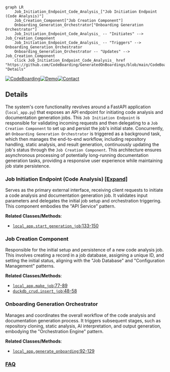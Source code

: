 ```mermaid
graph LR
    Job_Initiation_Endpoint_Code_Analysis_["Job Initiation Endpoint (Code Analysis)"]
    Job_Creation_Component["Job Creation Component"]
    Onboarding_Generation_Orchestrator["Onboarding Generation Orchestrator"]
    Job_Initiation_Endpoint_Code_Analysis_ -- "Initiates" --> Job_Creation_Component
    Job_Initiation_Endpoint_Code_Analysis_ -- "Triggers" --> Onboarding_Generation_Orchestrator
    Onboarding_Generation_Orchestrator -- "Updates" --> Job_Creation_Component
    click Job_Initiation_Endpoint_Code_Analysis_ href "https://github.com/CodeBoarding/GeneratedOnBoardings/blob/main/CodeBoarding/Job_Initiation_Endpoint_Code_Analysis_.md" "Details"
```

[![CodeBoarding](https://img.shields.io/badge/Generated%20by-CodeBoarding-9cf?style=flat-square)](https://github.com/CodeBoarding/GeneratedOnBoardings)[![Demo](https://img.shields.io/badge/Try%20our-Demo-blue?style=flat-square)](https://www.codeboarding.org/demo)[![Contact](https://img.shields.io/badge/Contact%20us%20-%20contact@codeboarding.org-lightgrey?style=flat-square)](mailto:contact@codeboarding.org)

## Details

The system's core functionality revolves around a FastAPI application (`local_app.py`) that exposes an API endpoint for initiating code analysis and documentation generation jobs. This `Job Initiation Endpoint` is responsible for validating incoming requests and then delegating to a `Job Creation Component` to set up and persist the job's initial state. Concurrently, an `Onboarding Generation Orchestrator` is triggered as a background task, which then manages the end-to-end workflow, including repository handling, static analysis, and result generation, continuously updating the job's status through the `Job Creation Component`. This architecture ensures asynchronous processing of potentially long-running documentation generation tasks, providing a responsive user experience while maintaining job state persistence.

### Job Initiation Endpoint (Code Analysis) [[Expand]](./Job_Initiation_Endpoint_Code_Analysis_.md)
Serves as the primary external interface, receiving client requests to initiate a code analysis and documentation generation job. It validates input parameters and delegates the initial job setup and orchestration triggering. This component embodies the "API Service" pattern.


**Related Classes/Methods**:

- <a href="https://github.com/CodeBoarding/CodeBoarding/blob/main/local_app.py#L133-L150" target="_blank" rel="noopener noreferrer">`local_app.start_generation_job`:133-150</a>


### Job Creation Component
Responsible for the initial setup and persistence of a new code analysis job. This involves creating a record in a job database, assigning a unique ID, and setting the initial status, aligning with the "Job Database" and "Configuration Management" patterns.


**Related Classes/Methods**:

- <a href="https://github.com/CodeBoarding/CodeBoarding/blob/main/local_app.py#L77-L89" target="_blank" rel="noopener noreferrer">`local_app.make_job`:77-89</a>
- <a href="https://github.com/CodeBoarding/CodeBoarding/blob/main/duckdb_crud.py#L48-L58" target="_blank" rel="noopener noreferrer">`duckdb_crud.insert_job`:48-58</a>


### Onboarding Generation Orchestrator
Manages and coordinates the overall workflow of the code analysis and documentation generation process. It triggers subsequent stages, such as repository cloning, static analysis, AI interpretation, and output generation, embodying the "Orchestration Engine" pattern.


**Related Classes/Methods**:

- <a href="https://github.com/CodeBoarding/CodeBoarding/blob/main/local_app.py#L92-L129" target="_blank" rel="noopener noreferrer">`local_app.generate_onboarding`:92-129</a>




### [FAQ](https://github.com/CodeBoarding/GeneratedOnBoardings/tree/main?tab=readme-ov-file#faq)